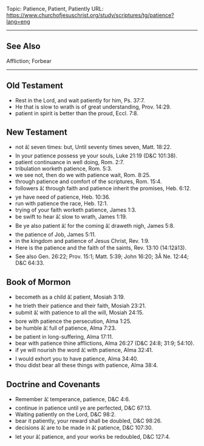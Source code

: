 Topic: Patience, Patient, Patiently
URL: https://www.churchofjesuschrist.org/study/scriptures/tg/patience?lang=eng

---

## See Also

Affliction; Forbear

---

## Old Testament

- Rest in the Lord, and wait patiently for him, Ps. 37:7.
- He that is slow to wrath is of great understanding, Prov. 14:29.
- patient in spirit is better than the proud, Eccl. 7:8.

## New Testament

- not â¦ seven times: but, Until seventy times seven, Matt. 18:22.
- In your patience possess ye your souls, Luke 21:19 (D&C 101:38).
- patient continuance in well doing, Rom. 2:7.
- tribulation worketh patience, Rom. 5:3.
- we see not, then do we with patience wait, Rom. 8:25.
- through patience and comfort of the scriptures, Rom. 15:4.
- followers â¦ through faith and patience inherit the promises, Heb. 6:12.
- ye have need of patience, Heb. 10:36.
- run with patience the race, Heb. 12:1.
- trying of your faith worketh patience, James 1:3.
- be swift to hear â¦ slow to wrath, James 1:19.
- Be ye also patient â¦ for the coming â¦ draweth nigh, James 5:8.
- the patience of Job, James 5:11.
- in the kingdom and patience of Jesus Christ, Rev. 1:9.
- Here is the patience and the faith of the saints, Rev. 13:10 (14:12â13).
- See also Gen. 26:22; Prov. 15:1; Matt. 5:39; John 16:20; 3Â Ne. 12:44; D&C 64:33.

## Book of Mormon

- becometh as a child â¦ patient, Mosiah 3:19.
- he trieth their patience and their faith, Mosiah 23:21.
- submit â¦ with patience to all the will, Mosiah 24:15.
- bore with patience the persecution, Alma 1:25.
- be humble â¦ full of patience, Alma 7:23.
- be patient in long-suffering, Alma 17:11.
- bear with patience thine afflictions, Alma 26:27 (D&C 24:8; 31:9; 54:10).
- if ye will nourish the word â¦ with patience, Alma 32:41.
- I would exhort you to have patience, Alma 34:40.
- thou didst bear all these things with patience, Alma 38:4.

## Doctrine and Covenants

- Remember â¦ temperance, patience, D&C 4:6.
- continue in patience until ye are perfected, D&C 67:13.
- Waiting patiently on the Lord, D&C 98:2.
- bear it patiently, your reward shall be doubled, D&C 98:26.
- decisions â¦ are to be made in â¦ patience, D&C 107:30.
- let your â¦ patience, and your works be redoubled, D&C 127:4.

